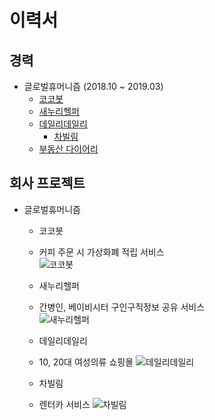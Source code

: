 # 이력서
## 경력
* 글로벌휴머니즘 (2018.10 ~ 2019.03)
	* [코코봇](https://itunes.apple.com/kr/app/cocobot/id1441122355?mt=8)
	* [새누리헬퍼](https://itunes.apple.com/kr/app/id1444002466?mt=8)
  * [데일리데일리](https://itunes.apple.com/us/app/%EB%8D%B0%EC%9D%BC%EB%A6%AC%EB%8D%B0%EC%9D%BC%EB%A6%AC/id1448461019?mt=8)
	* [차빌림](https://itunes.apple.com/us/app//id1450886385?mt=8)
  * [부동산 다이어리](미출시)

## 회사 프로젝트
* 글로벌휴머니즘
    * 코코봇
    * 커피 주문 시 가상화폐 적립 서비스   
      ![코코봇](https://github.com/min1022/portfolio-resume/blob/master/images/cocobot.png)

    * 새누리헬퍼
    * 간병인, 베이비시터 구인구직정보 공유 서비스   
      ![새누리헬퍼](https://github.com/min1022/portfolio-resume/blob/master/images/saenuri.png)

    * 데일리데일리
    * 10, 20대 여성의류 쇼핑몰
      ![데일리데일리](https://github.com/min1022/portfolio-resume/blob/master/images/dailydaily.png)

    * 차빌림
    * 렌터카 서비스
      ![차빌림](https://github.com/min1022/portfolio-resume/blob/master/images/charbilim.png)
